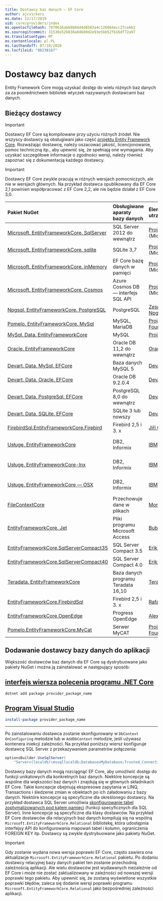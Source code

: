 ```yaml
---
title: Dostawcy baz danych — EF Core
author: ajcvickers
ms.date: 12/17/2019
uid: core/providers/index
ms.openlocfilehash: 7970636ab68b04d4d8583a4c126864ecc27ce6b2
ms.sourcegitcommit: 31536e52b838a84680d2e93e5bb52fb16df72a97
ms.translationtype: MT
ms.contentlocale: pl-PL
ms.lasthandoff: 07/10/2020
ms.locfileid: "86238167"
---
```

# <a name="database-providers"></a>Dostawcy baz danych

Entity Framework Core mogą uzyskać dostęp do wielu różnych baz danych za za poorednictwem bibliotek wtyczek nazywanych dostawcami baz danych.

## <a name="current-providers"></a>Bieżący dostawcy

> [!IMPORTANT]  
> Dostawcy EF Core są kompilowane przy użyciu różnych źródeł. Nie wszyscy dostawcy są obsługiwani jako część [projektu Entity Framework Core](https://github.com/aspnet/EntityFrameworkCore). Rozważając dostawcę, należy oszacować jakość, licencjonowanie, pomoc techniczną itp., aby upewnić się, że spełniają one wymagania. Aby uzyskać szczegółowe informacje o zgodności wersji, należy również zapoznać się z dokumentacją każdego dostawcy.

> [!IMPORTANT]  
> Dostawcy EF Core zwykle pracują w różnych wersjach pomocniczych, ale nie w wersjach głównych. Na przykład dostawca opublikowany dla EF Core 2,1 powinien współpracować z EF Core 2,2, ale nie będzie działał z EF Core 3,0. 

| Pakiet NuGet                                                                                                                                                                         | Obsługiwane aparaty bazy danych | Element utrzymujący/dostawca                                                           | Uwagi/wymagania     | Skompilowano dla wersji | Przydatne łącza                                                                                                                                                                                       |
|:--------------------------------------------------------------------------------------------------------------------------------------------------------------------------------------|:---------------------------|:------------------------------------------------------------------------------|:-------------------------|:------------------|:---------------------------------------------------------------------------------------------------------------------------------------------------------------------------------------------------|
| [Microsoft. EntityFrameworkCore. SqlServer](https://www.nuget.org/packages/Microsoft.EntityFrameworkCore.SqlServer)                                                                     | SQL Server 2012 do wewnątrz    | [Projekt EF Core](https://github.com/aspnet/EntityFrameworkCore/) (Microsoft) |                          | 3,1               | [docs](xref:core/providers/sql-server/index)                                                                                                                                                       |
| [Microsoft. EntityFrameworkCore. sqlite](https://www.nuget.org/packages/Microsoft.EntityFrameworkCore.Sqlite)                                                                           | SQLite 3,7         | [Projekt EF Core](https://github.com/aspnet/EntityFrameworkCore/) (Microsoft) |                          | 3,1               | [docs](xref:core/providers/sqlite/index)                                                                                                                                                           |
| [Microsoft. EntityFrameworkCore. inMemory](https://www.nuget.org/packages/Microsoft.EntityFrameworkCore.InMemory)                                                                       | EF Core bazę danych w pamięci | [Projekt EF Core](https://github.com/aspnet/EntityFrameworkCore/) (Microsoft) | [Ograniczenia](xref:core/miscellaneous/testing/in-memory)                 | 3,1               | [docs](xref:core/providers/in-memory/index)                                                                                                                                                        |
| [Microsoft. EntityFrameworkCore. Cosmos](https://www.nuget.org/packages/Microsoft.EntityFrameworkCore.Cosmos)                                                                           | Azure Cosmos DB — interfejs SQL API    | [Projekt EF Core](https://github.com/aspnet/EntityFrameworkCore/) (Microsoft) |                          | 3,1               | [docs](xref:core/providers/cosmos/index)                                                                                                                                                           |
| [Npgsql. EntityFrameworkCore. PostgreSQL](https://www.nuget.org/packages/Npgsql.EntityFrameworkCore.PostgreSQL)                                                                         | PostgreSQL                 | [Zespół deweloperów Npgsql](https://github.com/npgsql)                          |                          | 3,1               | [docs](https://www.npgsql.org/efcore/index.html)                                                                                                                                                   |
| [Pomelo. EntityFrameworkCore. MySql](https://www.nuget.org/packages/Pomelo.EntityFrameworkCore.MySql)                                                                                   | MySQL, MariaDB             | [Projekt pomelo Foundation](https://github.com/PomeloFoundation)              |                          | 3,1               | [Readme](https://github.com/PomeloFoundation/Pomelo.EntityFrameworkCore.MySql/blob/master/README.md)                                                                                               |
| [MySql. Data. EntityFrameworkCore](https://www.nuget.org/packages/MySql.Data.EntityFrameworkCore)                                                                                       | MySQL                      | [Projekt MySQL](https://dev.mysql.com) (Oracle)                               |                          | 3,1               | [docs](https://dev.mysql.com/doc/connector-net/en/connector-net-entityframework-core.html)                                                                                                         |
| [Oracle. EntityFrameworkCore](https://www.nuget.org/packages/Oracle.EntityFrameworkCore/)                                                                                              | Oracle DB 11,2 do wewnątrz     | [Oracle](https://www.oracle.com/technetwork/topics/dotnet/)                   | Beta                     | 3,1               | [producenta](https://www.oracle.com/technetwork/topics/dotnet/)                                                                                                                                       |
| [Devart. Data. MySql. EFCore](https://www.nuget.org/packages/Devart.Data.MySql.EFCore/)                                                                                                  | Baza danych MySQL 5            | [DevArt](https://www.devart.com/)                                             | Święcona                     | 3,1               | [docs](https://www.devart.com/dotconnect/mysql/docs/)                                                                                                                                              |
| [Devart. Data. Oracle. EFCore](https://www.nuget.org/packages/Devart.Data.Oracle.EFCore/)                                                                                                | Oracle DB 9.2.0.4  | [DevArt](https://www.devart.com/)                                             | Święcona                     | 3,1               | [docs](https://www.devart.com/dotconnect/oracle/docs/)                                                                                                                                             |
| [Devart. Data. PostgreSql. EFCore](https://www.nuget.org/packages/Devart.Data.PostgreSql.EFCore/)                                                                                        | PostgreSQL 8,0 do wewnątrz     | [DevArt](https://www.devart.com/)                                             | Święcona                     | 3,1               | [docs](https://www.devart.com/dotconnect/postgresql/docs/)                                                                                                                                         |
| [Devart. Data. SQLite. EFCore](https://www.nuget.org/packages/Devart.Data.SQLite.EFCore/)                                                                                                | SQLite 3 lub nowszy           | [DevArt](https://www.devart.com/)                                             | Święcona                     | 3,1               | [docs](https://www.devart.com/dotconnect/sqlite/docs/)                                                                                                                                             |
| [FirebirdSql.EntityFrameworkCore.Firebird](https://www.nuget.org/packages/FirebirdSql.EntityFrameworkCore.Firebird/)                                                                  | Firebird 2,5 i 3. x       | [Jiří Činčura](https://github.com/cincuranet)                                 |                          | 3,1               | [docs](https://github.com/cincuranet/FirebirdSql.Data.FirebirdClient/blob/master/Provider/docs/entity-framework-core.md)                                                                           |
| [Usługę. EntityFrameworkCore](https://www-112.ibm.com/software/howtobuy/passportadvantage/paocustomer/sdma/SDMA?P0=DOWNLOAD_SEARCH_BY_PART_NO&FIELD_SEARCH_TYPE=3&searchVal=CC6XFML)      | DB2, Informix              | [IBM](https://ibm.com)                                                        | Płatne, Windows            | 3,1               | [Witryna internetowa klienta](https://www.ibm.com/software/passportadvantage/pao_customer.html) |
| [Usługę. EntityFrameworkCore-lnx](https://www-112.ibm.com/software/howtobuy/passportadvantage/paocustomer/sdma/SDMA?P0=DOWNLOAD_SEARCH_BY_PART_NO&FIELD_SEARCH_TYPE=3&searchVal=CC6XGML)  | DB2, Informix              | [IBM](https://ibm.com)                                                        | Płatne, system Linux              | 3,1               | [Witryna internetowa klienta](https://www.ibm.com/software/passportadvantage/pao_customer.html) |
| [Usługę. EntityFrameworkCore — OSX](https://www-112.ibm.com/software/howtobuy/passportadvantage/paocustomer/sdma/SDMA?P0=DOWNLOAD_SEARCH_BY_PART_NO&FIELD_SEARCH_TYPE=3&searchVal=CC6XHML)  | DB2, Informix              | [IBM](https://ibm.com)                                                        | Płatne, macOS              | 3,1               | [Witryna internetowa klienta](https://www.ibm.com/software/passportadvantage/pao_customer.html) |
| [FileContextCore](https://www.nuget.org/packages/FileContextCore/)                                                                                                                    | Przechowuje dane w plikach       | [Morris Janatzek](https://github.com/morrisjdev)                              | Do celów deweloperskich | 3.0               | [Readme](https://github.com/morrisjdev/FileContextCore/blob/master/README.md)                                                                                                                                              |
| [EntityFrameworkCore. Jet](https://www.nuget.org/packages/EntityFrameworkCore.Jet/)                                                                                                    | Pliki programu Microsoft Access     | [Bubi](https://github.com/bubibubi)                                           | .NET Framework           | 2.2               | [Readme](https://github.com/bubibubi/EntityFrameworkCore.Jet/blob/master/docs/README.md)                                                                                                           |
| [EntityFrameworkCore.SqlServerCompact35](https://www.nuget.org/packages/EntityFrameworkCore.SqlServerCompact35)                                                                       | SQL Server Compact 3.5     | [Erik Ejlskov Jensen](https://github.com/ErikEJ/)                             | .NET Framework           | 2.2               | [witryny](https://github.com/ErikEJ/EntityFramework.SqlServerCompact/wiki/Using-EF-Core-with-SQL-Server-Compact-in-Traditional-.NET-Applications)                                                     |
| [EntityFrameworkCore.SqlServerCompact40](https://www.nuget.org/packages/EntityFrameworkCore.SqlServerCompact40)                                                                       | SQL Server Compact 4.0     | [Erik Ejlskov Jensen](https://github.com/ErikEJ/)                             | .NET Framework           | 2.2               | [witryny](https://github.com/ErikEJ/EntityFramework.SqlServerCompact/wiki/Using-EF-Core-with-SQL-Server-Compact-in-Traditional-.NET-Applications)                                                     |
| [Teradata. EntityFrameworkCore](https://www.nuget.org/packages/Teradata.EntityFrameworkCore/)                                                                                          | Baza danych programu Teradata 16,10 | [Teradata](https://downloads.teradata.com/download/connectivity/net-data-provider-for-teradata) |   | 2.2               |[producenta](https://www.nuget.org/packages/Teradata.EntityFrameworkCore/)                                                                                                                            |
| [EntityFrameworkCore.FirebirdSql](https://www.nuget.org/packages/EntityFrameworkCore.FirebirdSql/)                                                                                    | Firebird 2,5 i 3. x       | [Rafael Almeida](https://github.com/ralmsdeveloper)                           |                          | 2.1               | [witryny](https://github.com/ralmsdeveloper/EntityFrameworkCore.FirebirdSQL/wiki)                                                                                                                     |
| [EntityFrameworkCore.OpenEdge](https://www.nuget.org/packages/EntityFrameworkCore.OpenEdge/)                                                                                          | Progress OpenEdge          | [Alex Wiese](https://github.com/alexwiese)                                    |                          | 2.1               | [Readme](https://github.com/alexwiese/EntityFrameworkCore.OpenEdge/blob/master/README.md)                                                                                                          |
| [Pomelo.EntityFrameworkCore.MyCat](https://www.nuget.org/packages/Pomelo.EntityFrameworkCore.MyCat)                                                                                   | Serwer MyCAT               | [Projekt pomelo Foundation](https://github.com/PomeloFoundation)              | Tylko wersja wstępna          | 1.1               | [Readme](https://github.com/PomeloFoundation/Pomelo.EntityFrameworkCore.MyCat/blob/master/README.md)                                                                                               |

## <a name="adding-a-database-provider-to-your-application"></a>Dodawanie dostawcy bazy danych do aplikacji

Większość dostawców baz danych dla EF Core są dystrybuowane jako pakiety NuGet i można ją zainstalować w następujący sposób:

## <a name="net-core-cli"></a>[interfejs wiersza polecenia programu .NET Core](#tab/dotnet-core-cli)

```dotnetcli
dotnet add package provider_package_name
```

## <a name="visual-studio"></a>[Program Visual Studio](#tab/vs)

``` powershell
install-package provider_package_name
```

***

Po zainstalowaniu dostawca zostanie skonfigurowany w `DbContext` `OnConfiguring` metodzie lub w `AddDbContext` metodzie, jeśli używasz kontenera iniekcji zależności.
Na przykład poniższy wiersz konfiguruje dostawcę SQL Server z przekazywaniem parametrów połączenia:

``` csharp
optionsBuilder.UseSqlServer(
    "Server=(localdb)\mssqllocaldb;Database=MyDatabase;Trusted_Connection=True;");
```  

Dostawcy bazy danych mogą rozciągnąć EF Core, aby umożliwić dostęp do funkcji unikatowych dla konkretnych baz danych.
Niektóre koncepcje są wspólne dla większości baz danych i znajdują się w głównych składnikach EF Core.
Takie koncepcje obejmują ekspresowe zapytania w LINQ, Transactions i śledzenie zmian w obiektach po ich załadowaniu z bazy danych.
Niektóre koncepcje są specyficzne dla określonego dostawcy.
Na przykład dostawca SQL Server umożliwia [skonfigurowanie tabel zoptymalizowanych pod kątem pamięci](xref:core/providers/sql-server/memory-optimized-tables) (funkcji specyficznych dla SQL Server).
Inne koncepcje są specyficzne dla klasy dostawców.
Na przykład EF Core dostawców dla relacyjnych baz danych kompilują się na wspólną `Microsoft.EntityFrameworkCore.Relational` bibliotekę, która udostępnia interfejsy API do konfigurowania mapowań tabel i kolumn, ograniczenia FOREIGN KEY itp. Dostawcy są zwykle dystrybuowane jako pakiety NuGet.

> [!IMPORTANT]  
> Gdy zostanie wydana nowa wersja poprawki EF Core, często zawiera ona aktualizacje `Microsoft.EntityFrameworkCore.Relational` pakietu.
> Po dodaniu dostawcy relacyjnej bazy danych pakiet ten zostanie przechodnią zależnością aplikacji.
> Ale wielu dostawców jest wydawanych niezależnie od EF Core i może nie zostać zaktualizowany w zależności od nowszej wersji poprawki tego pakietu.
> Aby upewnić się, że zostaną wyświetlone wszystkie poprawki błędów, zaleca się dodanie wersji poprawki programu `Microsoft.EntityFrameworkCore.Relational` jako bezpośredniej zależności aplikacji.
